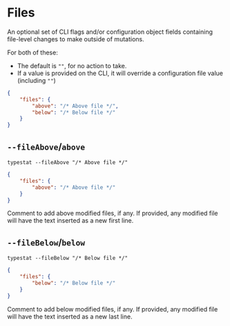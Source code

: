 # Files

An optional set of CLI flags and/or configuration object fields containing file-level changes to make outside of mutations.

For both of these:

* The default is `""`, for no action to take.
* If a value is provided on the CLI, it will override a configuration file value (including `""`)

```json
{
    "files": {
        "above": "/* Above file */",
        "below": "/* Below file */"
    }
}
```

## `--fileAbove`/`above`

```shell
typestat --fileAbove "/* Above file */"
```

```json
{
    "files": {
        "above": "/* Above file */"
    }
}
```

Comment to add above modified files, if any.
If provided, any modified file will have the text inserted as a new first line.

## `--fileBelow`/`below`

```shell
typestat --fileBelow "/* Below file */"
```

```json
{
    "files": {
        "below": "/* Below file */"
    }
}
```

Comment to add below modified files, if any.
If provided, any modified file will have the text inserted as a new last line.
